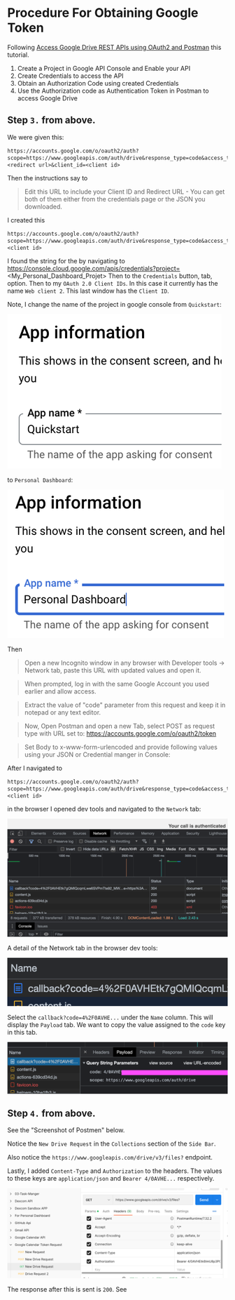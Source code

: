 # Procedure For Obtaining Google Token

Following [Access Google Drive REST APIs using OAuth2 and Postman](https://www.linkedin.com/pulse/access-google-drive-rest-apis-using-oauth2-postman-haris-saleem/) this tutorial.

1. Create a Project in Google API Console and Enable your API
2. Create Credentials to access the API
3. Obtain an Authorization Code using created Credentials
4. Use the Authorization code as Authentication Token in Postman to access Google Drive

## Step `3.` from above.

We were given this:

```
https://accounts.google.com/o/oauth2/auth?scope=https://www.googleapis.com/auth/drive&response_type=code&access_type=offline&redirect_uri=<redirect url>&client_id=<client id>
```

Then the instructions say to

> Edit this URL to include your Client ID and Redirect URL - You can get both of them either from the credentials page or the JSON you downloaded.

I created this

```
https://accounts.google.com/o/oauth2/auth?scope=https://www.googleapis.com/auth/drive&response_type=code&access_type=offline&redirect_uri=https://oauth.pstmn.io/v1/callback&client_id=<client id>
```

I found the string for the <client id> by navigating to https://console.cloud.google.com/apis/credentials?project=<My_Personal_Dashboard_Projet>
Then to the `Credentials` button, tab, option.
Then to my `OAuth 2.0 Client IDs`. In this case it currently has the name `Web client 2`.
This last window has the `Client ID`.

Note, I change the name of the project in google console from `Quickstart`:

![Original Name - Quickstart](./png_files/01.png)

to `Personal Dashboard`:

![New Name - Personal Dashboard](./png_files/02.png)

Then

> Open a new Incognito window in any browser with Developer tools -> Network tab, paste this URL with updated values and open it.

> When prompted, log in with the same Google Account you used earlier and allow access.

> Extract the value of "code" parameter from this request and keep it in notepad or any text editor.

> Now, Open Postman and open a new Tab, select POST as request type with URL set to: https://accounts.google.com/o/oauth2/token

> Set Body to x-www-form-urlencoded and provide following values using your JSON or Credential manger in Console:

After I navigated to

```
https://accounts.google.com/o/oauth2/auth?scope=https://www.googleapis.com/auth/drive&response_type=code&access_type=offline&redirect_uri=https://oauth.pstmn.io/v1/callback&client_id=<client id>
```

in the browser I opened dev tools and navigated to the `Network` tab:

![The Network tab in the browser Dev tools](./png_files/03.png)

A detail of the Network tab in the browser dev tools:

![A detail of the Network tab in the browser Dev tools](./png_files/04.png)

Select the `callback?code=4%2F0AVHE...` under the `Name` column. This will display the `Payload` tab. We want to copy the value assigned to the `code` key in this tab.

![A detail of the Network tab in the browser Dev tools showing the Payload tab](./png_files/05.png)

## Step `4.` from above.

See the "Screenshot of Postmen" below.

Notice the `New Drive Request` in the `Collections` section of the `Side Bar`.

Also notice the `https://www.googleapis.com/drive/v3/files?` endpoint.

Lastly, I added `Content-Type` and `Authorization` to the headers. The values to these keys are `application/json` and `Bearer 4/0AVHE...` respectively.

![Screenshot of Postmen](./png_files/06.png)

The response after this is sent is `200`. See
